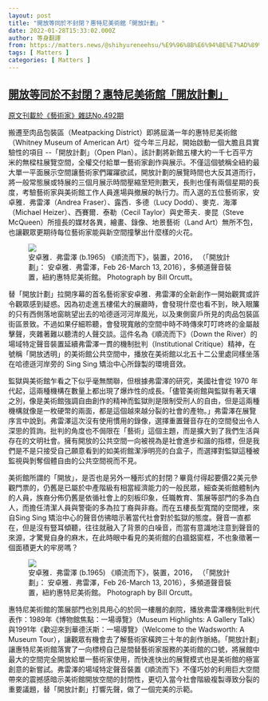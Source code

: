 ```yaml
---
layout: post
title: "開放等同於不封閉？惠特尼美術館「開放計劃」"
date: 2022-01-28T15:33:02.000Z
author: 等身翻譯
from: https://matters.news/@shihyureneehsu/%E9%96%8B%E6%94%BE%E7%AD%89%E5%90%8C%E6%96%BC%E4%B8%8D%E5%B0%81%E9%96%89-%E6%83%A0%E7%89%B9%E5%B0%BC%E7%BE%8E%E8%A1%93%E9%A4%A8-%E9%96%8B%E6%94%BE%E8%A8%88%E5%8A%83-bafyreia46hg7i3vxo3xuwoyxqlxs3tx5vxobuagb3gwl2sv6jur4xyjeea
tags: [ Matters ]
categories: [ Matters ]
---
```

<!--1643383982000-->
[開放等同於不封閉？惠特尼美術館「開放計劃」](https://matters.news/@shihyureneehsu/%E9%96%8B%E6%94%BE%E7%AD%89%E5%90%8C%E6%96%BC%E4%B8%8D%E5%B0%81%E9%96%89-%E6%83%A0%E7%89%B9%E5%B0%BC%E7%BE%8E%E8%A1%93%E9%A4%A8-%E9%96%8B%E6%94%BE%E8%A8%88%E5%8A%83-bafyreia46hg7i3vxo3xuwoyxqlxs3tx5vxobuagb3gwl2sv6jur4xyjeea)
------

<div>
<p><u>原文刊載於《藝術家》雜誌No.492期</u></p><p>搬遷至肉品包裝區（Meatpacking District）即將屆滿一年的惠特尼美術館（Whitney Museum of American Art）從今年三月起，開始啟動一個大膽且具實驗性的項目 --「開放計劃」（Open Plan）。該計劃將新館五樓大約一千七百平方米的無樑柱展覽空間，全權交付給單一藝術家創作與展示。不僅這個號稱全紐約最大單一平面展示空間讓藝術家們躍躍欲試，開放計劃的展覽時間也大反其道而行，將一般常態展或特展的三個月展示時間壓縮至短則數天，長則也僅有兩個星期的長度，考驗藝術家與美術館工作人員進場與撤展的執行力。而入選的五位藝術家，安卓雅．弗雷澤（Andrea Fraser）、露西．多德（Lucy Dodd）、麥克．海澤（Michael Heizer）、西賽爾．泰勒（Cecil Taylor）與史蒂夫．麥昆（Steve McQueen）所擅長的媒材各異，繪畫、錄像、地景藝術（Land Art）無所不包，也讓觀眾更期待每位藝術家能與新空間撞擊出什麼樣的火花。</p><figure class="image"><img src="https://assets.matters.news/embed/d4bfd8cf-11f3-4123-acf3-5e659499bff6.jpeg" data-asset-id="d4bfd8cf-11f3-4123-acf3-5e659499bff6" referrerpolicy="no-referrer"><figcaption><span>安卓雅．弗雷澤 (b.1965) 《順流而下》，裝置，2016， （「開放計劃」： 安卓雅．弗雷澤，Feb 26-March 13, 2016），多頻道聲音裝置，紐約惠特尼美術館。 Photograph by Bill Orcutt。</span></figcaption></figure><p>替「開放計劃」拉開序幕的首名藝術家安卓雅．弗雷澤的全新創作一開始觀賞或許令觀眾感到疑惑。因為初走進五樓偌大的展廳時，會發現什麼也看不到，映入眼簾的只有西側落地窗眺望出去的哈德遜河河岸風光，以及東側窗戶所見的肉品包裝區街區景致。不過如果仔細聆聽，會發現寬敞的空間中時不時傳來叮叮咚咚的金屬敲擊聲，夾雜著難以聽清的人聲交談。這件名為《順流而下》（Down the River）的場域特定聲音裝置延續弗雷澤一貫的機制批判（Institutional Critique）精神，在號稱「開放透明」的美術館公共空間中，播放在美術館以北五十二公里處同樣坐落在哈德遜河岸旁的 Sing Sing 矯治中心所錄製的環境音效。</p><p>監獄與美術館乍看之下似乎毫無關聯，但根據弗雷澤的研究，美國社會從 1970 年代起，這兩種機構在數量上都出現了爆炸性的成長。「儘管美術館與監獄有著天壤之別，像是美術館強調自由創作的精神而監獄則是限制受刑人的自由，但是這兩種機構就像是一枚硬幣的兩面，都是這個越來越分裂的社會的產物。」弗雷澤在展覽序言中說到。弗雷澤這次沒有使用慣用的錄像，選擇重置聲音存在的空間發出令人深思的質詢。批判的角度也不侷限在「藝術」這個主題，而是擴大到了我們生活與存在的文明社會。擁有開放的公共空間一向被視為是社會進步和諧的指標，但是我們是不是只接受自己願意看到的如美術館潔淨明亮的白盒子，而選擇對監獄這種被監視與剝奪個體自由的公共空間視而不見。</p><p>美術館所謂的「開放」，是否也是另外一種形式的封閉？畢竟付得起要價22美元參觀門票的，仍舊是已屬於中產階級有相當經濟能力的一般民眾，細查美術館體制內的人員，族裔分佈仍舊是依循社會上的刻板印象，任職教育、策展等部門的多為白人，而擔任清潔人員與警衛的多為拉丁裔與非裔。而在五樓長型寬闊的空間裡，來自Sing Sing 矯治中心的聲音仿彿暗示著當代社會對於監獄的態度。聲音一直都在，但是沒有豎耳傾聽，往往就融入了背景的白噪音，而當有意識地注意到聲音的來源，才驚覺自身的麻木，在此時眼中看見的美術館的白牆鋁窗框，不也象徵著一個面積更大的牢房嗎？</p><figure class="image"><img src="https://assets.matters.news/embed/5f1bf6c2-70e5-4c60-a149-02aaf986d5b4.jpeg" data-asset-id="5f1bf6c2-70e5-4c60-a149-02aaf986d5b4" referrerpolicy="no-referrer"><figcaption><span>安卓雅．弗雷澤 (b.1965) 《順流而下》，裝置，2016， （「開放計劃」： 安卓雅．弗雷澤，Feb 26-March 13, 2016），多頻道聲音裝置，紐約惠特尼美術館。 Photograph by Bill Orcutt。</span></figcaption></figure><p>惠特尼美術館的策展部門也別具用心的於同一樓層的劇院，播放弗雷澤機制批判代表作：1989年《博物館焦點：一場導覽》（Museum Highlights: A Gallery Talk）與1991年《歡迎來到華德沃斯：一場導覽》（Welcome to the Wadsworth: A Museum Tour），讓觀眾有機會去了解藝術家橫跨三十年的創作脈絡。「開放計劃」讓惠特尼美術館落實了一向標榜自己是間替藝術家服務的美術館的口號，將展館中最大的空間完全開放給單一藝術家使用，而快進快出的展覽模式也是美術館的極富創意的新嘗試。弗雷澤的場域特定聲音裝置《順流而下》不僅巧妙的利用巨大空間帶來的震撼感暗示美術館開放空間的封閉性，更切入當今社會階級複製導致分裂的重要議題，替「開放計劃」打響先聲，做了一個完美的示範。</p>
</div>
